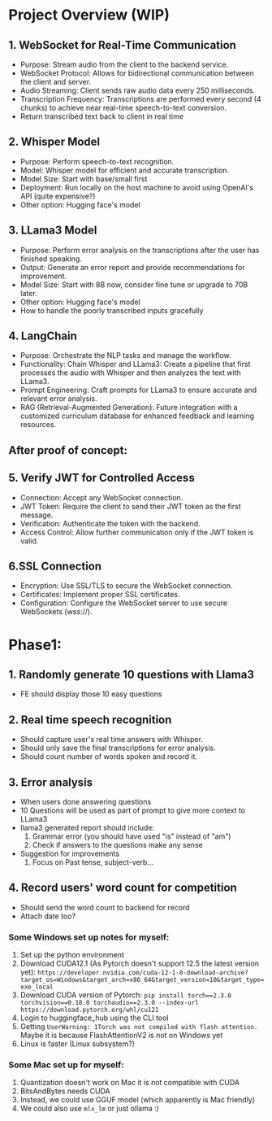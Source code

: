 # Project Overview (WIP)
## 1. WebSocket for Real-Time Communication
- Purpose: Stream audio from the client to the backend service.
- WebSocket Protocol: Allows for bidirectional communication between the client and server.
- Audio Streaming: Client sends raw audio data every 250 milliseconds.
- Transcription Frequency: Transcriptions are performed every second (4 chunks) to achieve near real-time speech-to-text conversion.
- Return transcribed text back to client in real time

## 2. Whisper Model 
- Purpose: Perform speech-to-text recognition.
- Model: Whisper model for efficient and accurate transcription.
- Model Size: Start with base/small first
- Deployment: Run locally on the host machine to avoid using OpenAI's API (quite expensive?)
- Other option: Hugging face's model

## 3. LLama3 Model
- Purpose: Perform error analysis on the transcriptions after the user has finished speaking.
- Output: Generate an error report and provide recommendations for improvement.
- Model Size: Start with 8B now, consider fine tune or upgrade to 70B later.
- Other option: Hugging face's model
- How to handle the poorly transcribed inputs gracefully

## 4. LangChain
- Purpose: Orchestrate the NLP tasks and manage the workflow.
- Functionality: Chain Whisper and LLama3: Create a pipeline that first processes the audio with Whisper and then analyzes the text with LLama3.
- Prompt Engineering: Craft prompts for LLama3 to ensure accurate and relevant error analysis.
- RAG (Retrieval-Augmented Generation): Future integration with a customized curriculum database for enhanced feedback and learning resources.


## After proof of concept:
## 5. Verify JWT for Controlled Access
- Connection: Accept any WebSocket connection.
- JWT Token: Require the client to send their JWT token as the first message.
- Verification: Authenticate the token with the backend.
- Access Control: Allow further communication only if the JWT token is valid.

## 6.SSL Connection
- Encryption: Use SSL/TLS to secure the WebSocket connection.
- Certificates: Implement proper SSL certificates.
- Configuration: Configure the WebSocket server to use secure WebSockets (wss://).


# Phase1:
## 1. Randomly generate 10 questions with Llama3
- FE should display those 10 easy questions

## 2. Real time speech recognition
- Should capture user's real time answers with Whisper.
- Should only save the final transcriptions for error analysis.
- Should count number of words spoken and record it.

## 3. Error analysis
- When users done answering questions
- 10 Questions will be used as part of prompt to give more context to LLama3
- llama3 generated report should include: 
  1. Grammar error (you should have used "is" instead of "am")
  2. Check if answers to the questions make any sense
- Suggestion for improvements
  1. Focus on Past tense, subject-verb...

## 4. Record users' word count for competition
- Should send the word count to backend for record
- Attach date too?


### Some Windows set up notes for myself:
1. Set up the python environment
2. Download CUDA12.1 (As Pytorch doesn't support 12.5 the latest version yet): ```https://developer.nvidia.com/cuda-12-1-0-download-archive?target_os=Windows&target_arch=x86_64&target_version=10&target_type=exe_local```
3. Download CUDA version of Pytorch: ```pip install torch==2.3.0 torchvision==0.18.0 torchaudio==2.3.0 --index-url https://download.pytorch.org/whl/cu121```
4. Login to huggingface_hub using the CLI tool
5. Getting ```UserWarning: 1Torch was not compiled with flash attention.``` Maybe it is because FlashAttentionV2 is not on Windows yet
6. Linux is faster (Linux subsystem?)

### Some Mac set up for myself:
1. Quantization doesn't work on Mac it is not compatible with CUDA
2. BitsAndBytes needs CUDA
3. Instead, we could use GGUF model (which apparently is Mac friendly)
4. We could also use `mlx_lm` or just ollama :)